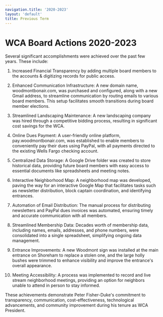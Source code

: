 ```yaml
---
navigation.title: '2020-2023'
layout: 'default'
title: Previous Term
---
```


# WCA Board Actions 2020-2023

Several significant accomplishments were achieved over the past few years. These include:

1. Increased Financial Transparency by adding multiple board members to the accounts & digitizing records for public access.

2. Enhanced Communication Infrastructure: A new domain name, woodmontbonair.com, was purchased and configured, along with a new Gmail address, to streamline communication by routing emails to various board members. This setup facilitates smooth transitions during board member elections.

3. Streamlined Landscaping Maintenance: A new landscaping company was hired through a competitive bidding process, resulting in significant cost savings for the WCA.

4. Online Dues Payment: A user-friendly online platform, pay.woodmontbonair.com, was established to enable members to conveniently pay their dues using PayPal, with all payments directed to the existing Wells Fargo checking account.

5. Centralized Data Storage: A Google Drive folder was created to store historical data, providing future board members with easy access to essential documents like spreadsheets and meeting notes.

6. Interactive Neighborhood Map: A neighborhood map was developed, paving the way for an interactive Google Map that facilitates tasks such as newsletter distribution, block captain coordination, and identifying entrances.

7. Automation of Email Distribution: The manual process for distributing newsletters and PayPal dues invoices was automated, ensuring timely and accurate communication with all members.

8. Streamlined Membership Data: Decades worth of membership data, including names, emails, addresses, and phone numbers, were consolidated into a single spreadsheet, simplifying ongoing data management.

9. Entrance Improvements: A new Woodmont sign was installed at the main entrance on Shoreham to replace a stolen one, and the large holly bushes were trimmed to enhance visibility and improve the entrance's overall appearance.

10. Meeting Accessibility: A process was implemented to record and live stream neighborhood meetings, providing an option for neighbors unable to attend in person to stay informed.

These achievements demonstrate Peter Fisher-Duke's commitment to transparency, communication, cost-effectiveness, technological advancements, and community improvement during his tenure as WCA President.
